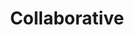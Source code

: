 ---
title: "Collaborative"
tagline: "I work well with others to get the desired outcome."
type: "core"
definitions:
    - title: "Shares relevant information with others."
      unsatisfactories:
          - example: "Knowledge domain are not kept up to date."
          - example: "No effort is made to share knowledge with others through conversation."
      needs:
          - example: "Knowledge domain is updated infrequently."
          - example: "Reluctant to share information."
      meets:
          - example: "Knowledge domain is updated frequently."
          - example: "Openly shares information in meetings/conversation."
      exceeds:
          - example: "Openly shares information with others from outside of the 'normal' knowledge domain e.g. An Agricultural news item."
          - example: "Looks for opportunities to share information during the working day."
      exceptionals:
          - example: "Actively seeks to share knowledge from both the 'normal' knowledge domain and outside of this area."
          - example: "Will create opportunities to share information with others when they feel this is beneficial."
    - title: "Engages with others to resolve problems and achieve goals."
      unsatisfactories:
          - example: "Will not complete a task which could be completed with the engagement of others."
          - example: "Labels tasks as unachievable without fully understanding if there is a resolution."
      needs:
          - example: "Will complete a task late when engaging with others would have ensured timely completion."
          - example: "Will complete a task to a below acceptable standard when engaging with others would have ensured it was completed to an acceptable standard."
      meets:
          - example: "Will approach other members of the team in a timely manner to request assistance in resolving issues or to achieve a goal. "
          - example: "Will provide assistance to others when required."
      exceeds:
          - example: "Will approach other members of the team as soon as they find a goal or problem that they cannot resolve alone."
          - example: "Actively offers assistance to others when they become aware of goals or problems with which they are struggling."
      exceptionals:
          - example: "Will actively look at ways of encouraging cross team engagement for problem solving."
          - example: "Actively seeks out opportunities to assist others with problems or to achieve goals."
    - title: "Builds relationships with others."
      unsatisfactories:
          - example: "Is found to be unapproachable."
          - example: "Actively avoids working with and building relationships with other employees."
      needs:
          - example: "Can be approached for assistance but does not offer assistance readily."
          - example: "Has no desire to build working relationships."
      meets:
          - example: "Builds relationships over time through working together on problems and to achieve goals."
          - example: "Is seen to be an approachable person."
      exceeds:
          - example: "Looks to foster strong relationships with everyone they work with."
          - example: "Encourages others to build these relationships and is seen to promote this behaviour within their team."
      exceptionals:
          - example: "Looks to build relationships/rapport with everyone in business."
          - example: "Looks to improve more difficult relationships."
    - title: "Encourages others to share information and problems."
      unsatisfactories:
          - example: "Shows no interest in helping the team with problems."
          - example: "Hinders others ability to share information."
      needs:
          - example: "Infrequently suggests to others in the team to share their problems."
          - example: "Infrequently suggests that others in the team share their subject knowledge with the rest of the team."
      meets:
          - example: "Frequently suggests the team share their problems to help find a solution to a problem."
          - example: "If aware of any member of the team with subject knowledge that would be useful for the rest of the team, they encourage them to share this."
      exceeds:
          - example: "Will look to identify if the team have any problems and suggest sharing these with them and the rest of the team to help find a resolution. "
          - example: "Will ask others if they have new information which may be useful to the team and asks them to share this with the other members of the team."
      exceptionals:
          - example: "Help facilitate a forum for sharing problems and information within the team."
    - title: "Looks to promote a 'Team Spirit'."
      unsatisfactories:
          - example: "Looks to avoid team work in any way."
          - example: "Approaches team based activities with a negative attitude."
      needs:
          - example: "Works in a team when required."
          - example: "Does not look to actively engage with the team."
      meets:
          - example: "Approached Team based activities with a positive attitude."
          - example: "Encourages the team to achieve goals and solve problems through team work."
      exceeds:
          - example: "Suggests organising a meeting to resolve issues and to find ways to approach tasks (when appropriate)."
          - example: "Endorses team work as a positive means of working."
      exceptionals:
          - example: "Encourages those around them to engage with the rest of their team."
          - example: "Refers to all employees as one 'team'."
    - title: "Negotiates to resolve conflicts."
      unsatisfactories:
          - example: "Sticks to their answer/solution and refuses to acknowledge potential alternatives."
          - example: "Will remove themselves from the conversation if others do not agree with them."
      needs:
          - example: "Will listen to feedback from the team when discussing an item which team members do not agree on."
          - example: "At times, will ignore input from others."
      meets:
          - example: "Works with others, listening to their opinions and views whilst sharing their own when discussing an issue/problem."
          - example: "Works with the team to reach a consensus."
      exceeds:
          - example: "Ensures all team members have the opportunity express their viewpoint."
          - example: "Ensures everyone understands the facts/reasoning put forward by others."
      exceptionals:
          - example: "Looks to reach a logical decision as well as a group consensus."
          - example: "Ensures that all members of the team understand why the option/decision chosen has been made."
---